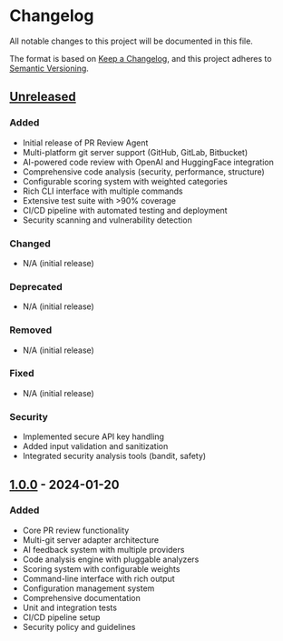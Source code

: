 # Changelog

All notable changes to this project will be documented in this file.

The format is based on [Keep a Changelog](https://keepachangelog.com/en/1.0.0/),
and this project adheres to [Semantic Versioning](https://semver.org/spec/v2.0.0.html).

## [Unreleased]

### Added
- Initial release of PR Review Agent
- Multi-platform git server support (GitHub, GitLab, Bitbucket)
- AI-powered code review with OpenAI and HuggingFace integration
- Comprehensive code analysis (security, performance, structure)
- Configurable scoring system with weighted categories
- Rich CLI interface with multiple commands
- Extensive test suite with >90% coverage
- CI/CD pipeline with automated testing and deployment
- Security scanning and vulnerability detection

### Changed
- N/A (initial release)

### Deprecated
- N/A (initial release)

### Removed
- N/A (initial release)

### Fixed
- N/A (initial release)

### Security
- Implemented secure API key handling
- Added input validation and sanitization
- Integrated security analysis tools (bandit, safety)

## [1.0.0] - 2024-01-20

### Added
- Core PR review functionality
- Multi-git server adapter architecture
- AI feedback system with multiple providers
- Code analysis engine with pluggable analyzers
- Scoring system with configurable weights
- Command-line interface with rich output
- Configuration management system
- Comprehensive documentation
- Unit and integration tests
- CI/CD pipeline setup
- Security policy and guidelines

[Unreleased]: https://github.com/pr-review-agent/pr-review-agent/compare/v1.0.0...HEAD
[1.0.0]: https://github.com/pr-review-agent/pr-review-agent/releases/tag/v1.0.0
